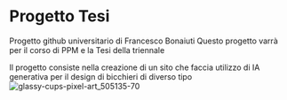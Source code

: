 # Progetto Tesi
Progetto github universitario di Francesco Bonaiuti
Questo progetto varrà per il corso di PPM e la Tesi della triennale

Il progetto consiste nella creazione di un sito che faccia utilizzo di IA generativa per il design di bicchieri di diverso tipo
![glassy-cups-pixel-art_505135-70](https://github.com/user-attachments/assets/3d547efd-7a05-40d2-9356-31f326834249)
